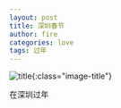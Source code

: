 ```yaml
---
layout: post
title: 深圳春节
author: fire
categories: love 
tags: 过年
---
```


![title](https://image.sideproject.cn/titlex/titlex_006.jpg){:class="image-title"}

在深圳过年